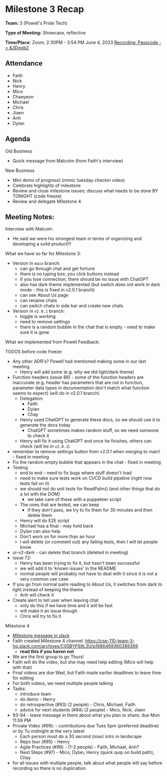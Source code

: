 # Milestone 3 Recap

**Team:** 3 (Powell's Pride Tech)

**Type of Meeting:** Showcase, reflective

**Time/Place:** Zoom, 2:30PM - 3:54 PM June 4, 2023
[Recording: Passcode -> &3DggbZ](https://ucsd.zoom.us/rec/share/P6PLNM_O7oZ8i6MLLS9mMUfFMiW-SAYwsHewMm0OIBe6PgBXuwzvSZG9y4lRszMb.HhN94JjHJ1Mg2XTi)

## Attendance

* Faith
* Nick
* Henry
* Mico
* Chaeyeon
* Michael
* Chris
* Jiaen
* Anh
* Dylan

## Agenda

Old Business
* Quick message from Malcolm (from Faith's interview)

New Business
* Mini demo of progress! (mimic tuesday checkin video)
* Celebrate highlights of milestone
* Review and close milestone issues; discuss what needs to be done BY TONIGHT (code freeze)
* Review and delegate Milestone 4

## Meeting Notes:

Interview with Malcom:
* He said we were his strongest team in terms of organizing and developing a solid product!!!

What we have so far for Milestone 3: 
* Version in `main` branch:
  * can go through chat and get fortune
  * there is no typing box; you click buttons instead
  * if you lose connection, there should be no issue with ChatGPT
  * also has dark theme implemented (but switch does not work in dark mode - this is fixed in v2.0.1 branch)
  * can see About Us page
  * can rename chats
  * can switch chats in side bar and create new chats
* Version in `v2.0.1` branch:
  * toggle is working
  * need to remove settings
  * there is a random bubble in the chat that is empty - need to make sure it is gone

What we implemented from Powell Feedback:


TODOS before code freeze:
* Any other ADR's? Powell had mentioned making some in our last meeting 
  * Henry will add some (e.g. why we did light/dark theme)
* Function headers (issue 88) - some of the function headers are inaccurate (e.g. header has parameters that are not in function, parameter data types in documentation don't match what function seems to expect) (will do in v2.0.1 branch)
  * Delegation: 
    * Faith
    * Dylan
    * Chay
  * Henry used ChatGPT to generate these docs, so we should use it to generate the docs today
    * ChatGPT sometimes makes random stuff, so we need someone to check it
  * Henry will fix it using ChatGPT and once he finishes, others can check (will be in `v2.0.1`)
* remember to remove settings button from v2.0.1 when merging to main! - fixed in meeting
* Fix the random empty bubble that appears in the chat - fixed in meeting
* Testing
  * end to end - need to fix bugs where stuff doesn't load
  * need to make sure tests work on CI/CD build pipeline (right now tests fail on it)
  * we should not do unit tests for ReadPalm() (and other things that do a lot with the DOM)
    * we take care of these with a puppeteer script
  * The ones that are tested, we can keep
    * if they don't pass, we try to fix them for 30 minutes and then delete them
  * Henry will do E2E script
  * Michael has a final - may hold back
  * Dylan can also help
  * Don't work on for more than an hour
  * I will delete (or comment out) any failing tests, then I will let people know
* ui-v2-dark - can delete that branch (deleted in meeting)
* issue 72:
  * Henry has been trying to fix it, but hasn't been successful
  * we will add it to 'known issues' in the README
  * normal people will probably not have to deal with it since it is not a very common use case
* If you go from normal palm reading to About Us, it switches from dark to light instead of keeping the theme
  * Anh will check it
* Create alert to tell user when leaving chat
  * only do this if we have time and it will be fast
  * will make it an issue though
  * Chris will try to fix it

Milestone 4
* [Milestone message in slack](https://cse-110-team-3-hq.slack.com/archives/C05BYF69L3U/p1686469360389369)
* Faith created Milestone 4 channel: https://cse-110-team-3-hq.slack.com/archives/C05BYF69L3U/p1686469360389369
  * **read this if you haven not**
* We are the first group to go Thurs!
* Faith will do the video, but she may need help editing (Mico will help with that)
* Final videos are due Wed, but Faith made earlier deadlines to leave time for editing
* For both videos, we need multiple people talking
* Tasks:
  * introduce team
  * do demo - Henry
  * do retrospective (#93) (2 people) - Chris, Michael, Faith
  * advice for next students (#94) (3 people) - Mico, Nick, Jiaen
* 93-94 - leave message in there about what you plan to share; due Mon 11:59 PM
* Private Video (#99): - contributions due Tues 5pm (preferred deadline) or by Tu midnight at the very latest
  * Each person must do a 30 second (max) intro in landscape
  * Repo tour (#95) - Henry
  * Agile Practices (#96) - (1-2 people) - Faith, Michael, Anh?
  * Next Steps (#97) - Mico, Dylan, Henry (quick quip on build path), Chay
* for all issues with multiple people, talk about what people will say before recording so there is no duplication
